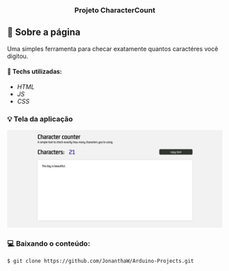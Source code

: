 <h3 align="center">
  Projeto CharacterCount
</h3>

## :rocket: Sobre a página

Uma simples ferramenta para checar exatamente quantos caractéres você digitou.

#### :wrench: Techs utilizadas:
* _HTML_
* _JS_
* _CSS_

### :bulb: Tela da aplicação

![image](https://github.com/JonanthaW/CharacterCount/blob/main/assets/example1.jpg)

### :computer: Baixando o conteúdo:

```bash
$ git clone https://github.com/JonanthaW/Arduino-Projects.git
```
